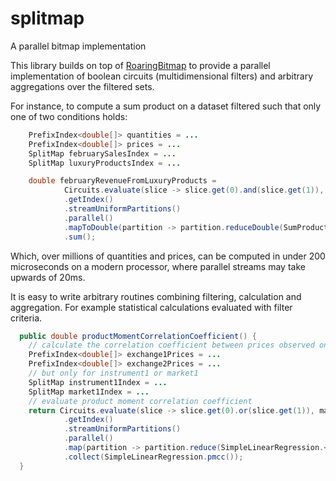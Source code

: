 # splitmap
A parallel bitmap implementation

This library builds on top of [RoaringBitmap](https://github.com/RoaringBitmap/RoaringBitmap) to provide a parallel implementation of boolean circuits (multidimensional filters) and arbitrary aggregations over the filtered sets.

For instance, to compute a sum product on a dataset filtered such that only one of two conditions holds:
```java
    PrefixIndex<double[]> quantities = ...
    PrefixIndex<double[]> prices = ...
    SplitMap februarySalesIndex = ...
    SplitMap luxuryProductsIndex = ...

    double februaryRevenueFromLuxuryProducts = 
            Circuits.evaluate(slice -> slice.get(0).and(slice.get(1)), februarySalesIndex, luxuryProductsIndex)
            .getIndex()
            .streamUniformPartitions()
            .parallel()
            .mapToDouble(partition -> partition.reduceDouble(SumProduct.<PriceQty>reducer(price, quantities)))
            .sum();
```

Which, over millions of quantities and prices, can be computed in under 200 microseconds on a modern processor, where parallel streams may take upwards of 20ms.

It is easy to write arbitrary routines combining filtering, calculation and aggregation. For example statistical calculations evaluated with filter criteria.

```java
  public double productMomentCorrelationCoefficient() {
    // calculate the correlation coefficient between prices observed on different exchanges
    PrefixIndex<double[]> exchange1Prices = ...
    PrefixIndex<double[]> exchange2Prices = ...
    // but only for instrument1 or market1
    SplitMap instrument1Index = ...
    SplitMap market1Index = ...
    // evaluate product moment correlation coefficient 
    return Circuits.evaluate(slice -> slice.get(0).or(slice.get(1)), market1Index,instrument1Index) 
            .getIndex()
            .streamUniformPartitions()
            .parallel()
            .map(partition -> partition.reduce(SimpleLinearRegression.<Exchanges>reducer(exchange1Prices, exchange2Prices)))
            .collect(SimpleLinearRegression.pmcc());
  }
```
